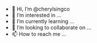 - 👋 Hi, I’m @cherylsingco
- 👀 I’m interested in ...
- 🌱 I’m currently learning ...
- 💞️ I’m looking to collaborate on ...
- 📫 How to reach me ...

<!---
cherylsingco/cherylsingco is a ✨ special ✨ repository because its `README.md` (this file) appears on your GitHub profile.
You can click the Preview link to take a look at your changes.
--->
